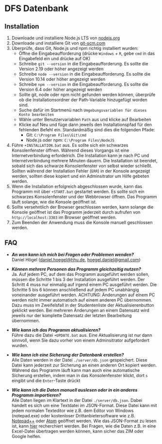 # DFS Datenbank

## Installation
1. Downloade und installiere Node.js LTS von [nodejs.org](https://nodejs.org/de/)
2. Downloade und installiere Git von [git-scm.com](https://git-scm.com/downloads)
3. Überprüfe, dass Git, Node.js und npm richtig installiert wurden:
    * Öffne die Eingabeaufforderung (drücke `Windows` + `R`, gebe `cmd` in das Eingabefeld ein und drücke auf OK)
    * Schreibe `git --version` in die Eingabeaufforderung. Es sollte die Version 2.19 oder höher angezeigt werden
    * Schreibe `node --version` in die Eingabeaufforderung. Es sollte die Version 10.14 oder höher angezeigt werden
    * Schreibe `npm --version` in die Eingabeaufforderung. Es sollte die Version 6.4 oder höher angezeigt werden
    * Sollte git, node oder npm nicht gefunden werden können, überprüfe ob die Installationsordner der Path-Variable hinzugefügt worden sind.
    * Suche dafür im Startmenü nach `Umgebungsvariablen für dieses Konto bearbeiten`
    * Wähle unter Benutzervariablen `Path` aus und klicke auf Bearbeiten
    * Klicke auf Neu und füge dann jeweils den Installationspfad für den fehlenden Befehl ein. Standardmäßig sind dies die folgenden Pfade:
      - Git: `C:\Program Files\Git\cmd`
      - Node.js oder npm: `C:\Program Files\NodeJS`
4. Führe `+INSTALLATION.bat` aus. Es sollte sich ein schwarzes Konsolenfenster öffnen. Während dieses Vorgangs ist eine Internetverbindung erfordelrich. Die Installation kann je nach PC und Internetverbindung mehrere Minuten dauern. Die Installation ist beendet, sobald sich das schwarze Konsolenfenster von selbst wieder schließt. Sollten während der Installation Fehler (`ERR`) in der Konsole angezeigt werden, sollten diese kopiert und ein Adminsitrator um Hilfe gebeten werden.
5. Wenn die Installation erfolgreich abgeschlossen wurde, kann das Programm mit über `+START.bat` gestartet werden. Es sollte sich ein schwarzes Konsolenfenster und der Webbrowser öffnen. Das Programm läuft solange, wie die Konsole geöffnet ist.
6. Sollte versehntlich der Browser geschlossen werden, kann solange die Konsole geöffnet ist das Programm jederzeit durch aufrufen von `http://localhost:3303` im Browser geöffnet werden.
7. Zum Beenden der Anwendung muss die Konsole manuell geschlossen werden.

## FAQ
* **_An wen kann ich mich bei Fragen oder Problemen wenden?_**  
Daniel Högel (daniel.hoegel@hhu.de, hoegel.daniel@gmail.com)

* **_Können mehrere Personen das Programm gleichzeitig nutzen?_**  
Ja. Auf jedem PC, auf dem das Programm ausgeführt werden sollen, müssen die Schritte 1 bis 3 der Installation ausgeführt werden. Der Schritt 4 muss nur einmalig auf irgend einem PC ausgeführt werden. Die Schritte 5 bis 6 können anschließend auf jedem PC unabhängig voneinander ausgeführt werden. ACHTUNG: Änderungen auf einem PC werden nicht immer automatisch auf einem anderen PC übernommen. Dazu muss im Zweifelsfall in der Studentenliste der Aktualisierenbutton geklickt werden. Bei mehreren Änderungen an einem Datensatz wird jeweils nur der komplette Datensatz der letzten Bearbeitung übernommen.  

* **_Wie kann ich das Programm aktualisieren?_**  
Führe dazu die Datei `+UPDATE.bat` aus. Eine Aktualisierung ist nur dann sinnvoll, wenn Sie dazu vorher von einem Adminsitrator aufgefordert wurden.

* **_Wie kann ich eine Sicherung der Datenbank erstellen?_**  
Alle Daten werden in der Datei `./server/db.json` gespeichert. Diese Datei kann jederzeit zur Sicherung an einen anderen Ort kopiert werden. Während das Programm läuft kann man auch eine automatische Sicherung erstellen, indem man in das Konsolenfenster klickt, dort `s` eingibt und die `Enter`-Taste drückt

* **_Wie kann ich die Daten manuell auslesen oder in ein anderes Programm importieren?_**  
Alle Daten liegen im Klartext in der Datei `./server/db.json`. Dabei handelt es sich um eine Textdatei im JSON-Format. Diese Datei kann mit jedem normalen Texteditor wie z.B. dem Editor von Windows (notepad.exe) oder kostenloser Drittanbietersoftware wie z.B. [Notepad++](https://notepad-plus-plus.org/download/v7.6.3.html) oder [Atom](https://atom.io/) geöffnet werden. Wie das JSON-Format zu lesen ist, kann [hier](https://www.json.org/json-de.html) recherchiert werden. Bei Fragen, wie die Daten z.B. in eine Excel-Datei übertragen werden können, kann sicher das ZIM oder Google helfen.  